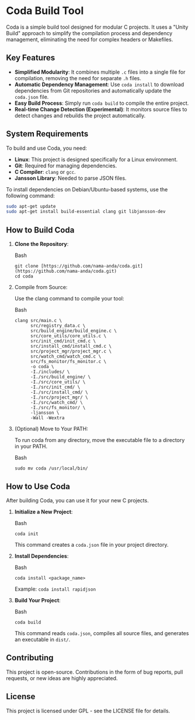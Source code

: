 # Coda Build Tool

Coda is a simple build tool designed for modular C projects. It uses a "Unity Build" approach to simplify the compilation process and dependency management, eliminating the need for complex headers or Makefiles.

## Key Features

* **Simplified Modularity**: It combines multiple `.c` files into a single file for compilation, removing the need for separate `.h` files.
* **Automatic Dependency Management**: Use `coda install` to download dependencies from Git repositories and automatically update the `coda.json` file.
* **Easy Build Process**: Simply run `coda build` to compile the entire project.
* **Real-time Change Detection (Experimental)**: It monitors source files to detect changes and rebuilds the project automatically.

## System Requirements

To build and use Coda, you need:

* **Linux**: This project is designed specifically for a Linux environment.
* **Git**: Required for managing dependencies.
* **C Compiler**: `clang` or `gcc`.
* **Jansson Library**: Needed to parse JSON files.

To install dependencies on Debian/Ubuntu-based systems, use the following command:

```bash
sudo apt-get update
sudo apt-get install build-essential clang git libjansson-dev

```

## How to Build Coda

1.  **Clone the Repository**:
    
    Bash
    
    ```
    git clone [https://github.com/nama-anda/coda.git](https://github.com/nama-anda/coda.git)
    cd coda
    
    ```
    
2.  Compile from Source:
    
    Use the clang command to compile your tool:
    
    Bash
    
    ```
    clang src/main.c \
          src/registry_data.c \
          src/build_engine/build_engine.c \
          src/core_utils/core_utils.c \
          src/init_cmd/init_cmd.c \
          src/install_cmd/install_cmd.c \
          src/project_mgr/project_mgr.c \
          src/watch_cmd/watch_cmd.c \
          src/fs_monitor/fs_monitor.c \
          -o coda \
          -I./includes/ \
          -I./src/build_engine/ \
          -I./src/core_utils/ \
          -I./src/init_cmd/ \
          -I./src/install_cmd/ \
          -I./src/project_mgr/ \
          -I./src/watch_cmd/ \
          -I./src/fs_monitor/ \
          -ljansson \
          -Wall -Wextra
    
    ```
    
3.  (Optional) Move to Your PATH:
    
    To run coda from any directory, move the executable file to a directory in your PATH.
    
    Bash
    
    ```
    sudo mv coda /usr/local/bin/
    
    ```
    

## How to Use Coda

After building Coda, you can use it for your new C projects.

1.  **Initialize a New Project**:
    
    Bash
    
    ```
    coda init
    
    ```
    
    This command creates a `coda.json` file in your project directory.
    
2.  **Install Dependencies**:
    
    Bash
    
    ```
    coda install <package_name>
    
    ```
    
    Example: `coda install rapidjson`
    
3.  **Build Your Project**:
    
    Bash
    
    ```
    coda build
    
    ```
    
    This command reads `coda.json`, compiles all source files, and generates an executable in `dist/`.
    

## Contributing

This project is open-source. Contributions in the form of bug reports, pull requests, or new ideas are highly appreciated.

## License

This project is licensed under GPL - see the LICENSE file for details.
